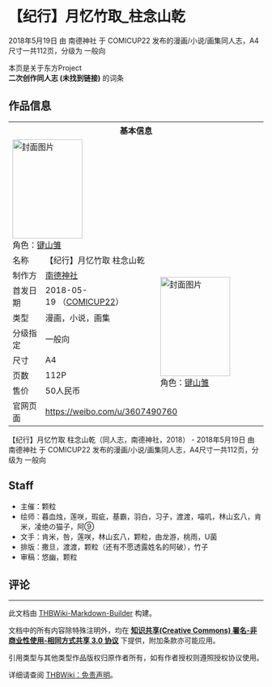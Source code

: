# 【纪行】月忆竹取_柱念山乾

<!-- source html: G:\repos\THBWiki-Markdown-Builder\THBWikiMarkdown\Temp\main\d\d1\ns0%3A%E3%80%90%E7%BA%AA%E8%A1%8C%E3%80%91%E6%9C%88%E5%BF%86%E7%AB%B9%E5%8F%96_%E6%9F%B1%E5%BF%B5%E5%B1%B1%E4%B9%BE.html -->

2018年5月19日 由 南德神社 于 COMICUP22 发布的漫画/小说/画集同人志，A4尺寸一共112页，分级为 一般向

本页是关于东方Project  
 **二次创作同人志 (未找到链接)** 的词条
## 作品信息

<table><tbody><tr><th colspan="3">基本信息</th></tr><tr><td class="cover-artwork-mobile" colspan="2"><a href="./文件-【纪行】月忆竹取_柱念山乾封面.jpg.md" class="image" title="封面图片"><img alt="封面图片" src="https://upload.thwiki.cc/thumb/a/af/%E3%80%90%E7%BA%AA%E8%A1%8C%E3%80%91%E6%9C%88%E5%BF%86%E7%AB%B9%E5%8F%96_%E6%9F%B1%E5%BF%B5%E5%B1%B1%E4%B9%BE%E5%B0%81%E9%9D%A2.jpg/138px-%E3%80%90%E7%BA%AA%E8%A1%8C%E3%80%91%E6%9C%88%E5%BF%86%E7%AB%B9%E5%8F%96_%E6%9F%B1%E5%BF%B5%E5%B1%B1%E4%B9%BE%E5%B0%81%E9%9D%A2.jpg" decoding="async" loading="lazy" width="138" height="196" srcset="https://upload.thwiki.cc/thumb/a/af/%E3%80%90%E7%BA%AA%E8%A1%8C%E3%80%91%E6%9C%88%E5%BF%86%E7%AB%B9%E5%8F%96_%E6%9F%B1%E5%BF%B5%E5%B1%B1%E4%B9%BE%E5%B0%81%E9%9D%A2.jpg/207px-%E3%80%90%E7%BA%AA%E8%A1%8C%E3%80%91%E6%9C%88%E5%BF%86%E7%AB%B9%E5%8F%96_%E6%9F%B1%E5%BF%B5%E5%B1%B1%E4%B9%BE%E5%B0%81%E9%9D%A2.jpg 1.5x, https://upload.thwiki.cc/thumb/a/af/%E3%80%90%E7%BA%AA%E8%A1%8C%E3%80%91%E6%9C%88%E5%BF%86%E7%AB%B9%E5%8F%96_%E6%9F%B1%E5%BF%B5%E5%B1%B1%E4%B9%BE%E5%B0%81%E9%9D%A2.jpg/277px-%E3%80%90%E7%BA%AA%E8%A1%8C%E3%80%91%E6%9C%88%E5%BF%86%E7%AB%B9%E5%8F%96_%E6%9F%B1%E5%BF%B5%E5%B1%B1%E4%B9%BE%E5%B0%81%E9%9D%A2.jpg 2x" data-file-width="2126" data-file-height="3012"></a><div class="cover-char">角色：<a href="./键山雏.md" title="键山雏">键山雏</a></div></td>
</tr><tr><td class="label">名称</td><td colspan="2"> 【纪行】月忆竹取 柱念山乾 </td></tr><tr><td class="label">制作方</td><td><a href="./南德神社.md" title="南德神社">南德神社</a></td><td class="cover-artwork" rowspan="7" style="min-width:196px;"><a href="./文件-【纪行】月忆竹取_柱念山乾封面.jpg.md" class="image" title="封面图片"><img alt="封面图片" src="https://upload.thwiki.cc/thumb/a/af/%E3%80%90%E7%BA%AA%E8%A1%8C%E3%80%91%E6%9C%88%E5%BF%86%E7%AB%B9%E5%8F%96_%E6%9F%B1%E5%BF%B5%E5%B1%B1%E4%B9%BE%E5%B0%81%E9%9D%A2.jpg/138px-%E3%80%90%E7%BA%AA%E8%A1%8C%E3%80%91%E6%9C%88%E5%BF%86%E7%AB%B9%E5%8F%96_%E6%9F%B1%E5%BF%B5%E5%B1%B1%E4%B9%BE%E5%B0%81%E9%9D%A2.jpg" decoding="async" loading="lazy" width="138" height="196" srcset="https://upload.thwiki.cc/thumb/a/af/%E3%80%90%E7%BA%AA%E8%A1%8C%E3%80%91%E6%9C%88%E5%BF%86%E7%AB%B9%E5%8F%96_%E6%9F%B1%E5%BF%B5%E5%B1%B1%E4%B9%BE%E5%B0%81%E9%9D%A2.jpg/207px-%E3%80%90%E7%BA%AA%E8%A1%8C%E3%80%91%E6%9C%88%E5%BF%86%E7%AB%B9%E5%8F%96_%E6%9F%B1%E5%BF%B5%E5%B1%B1%E4%B9%BE%E5%B0%81%E9%9D%A2.jpg 1.5x, https://upload.thwiki.cc/thumb/a/af/%E3%80%90%E7%BA%AA%E8%A1%8C%E3%80%91%E6%9C%88%E5%BF%86%E7%AB%B9%E5%8F%96_%E6%9F%B1%E5%BF%B5%E5%B1%B1%E4%B9%BE%E5%B0%81%E9%9D%A2.jpg/277px-%E3%80%90%E7%BA%AA%E8%A1%8C%E3%80%91%E6%9C%88%E5%BF%86%E7%AB%B9%E5%8F%96_%E6%9F%B1%E5%BF%B5%E5%B1%B1%E4%B9%BE%E5%B0%81%E9%9D%A2.jpg 2x" data-file-width="2126" data-file-height="3012"></a><div class="cover-char">角色：<a href="./键山雏.md" title="键山雏">键山雏</a></div></td>
</tr><tr><td class="label">首发日期</td><td>2018-05-19&#160;（<a href="/展会作品列表?e=COMICUP%2322">COMICUP22</a>）</td></tr><tr><td class="label">类型</td><td>漫画，小说，画集</td></tr><tr><td class="label">分级指定</td><td>一般向</td></tr><tr><td class="label">尺寸</td><td>A4</td></tr><tr><td class="label">页数</td><td>112P</td></tr><tr><td class="label">售价</td><td>50人民币</td></tr>
<tr><td class="label">官网页面</td><td colspan="2"><a rel="nofollow" class="external free" href="https://weibo.com/u/3607490760">https://weibo.com/u/3607490760</a></td></tr></tbody></table>

【纪行】月忆竹取 柱念山乾（同人志，南德神社，2018） - 2018年5月19日 由 南德神社 于 COMICUP22 发布的漫画/小说/画集同人志，A4尺寸一共112页，分级为 一般向
## Staff
- 主催：颗粒
- 绘师：暮血烛，莲咲，瑕疵，基霸，羽白，习子，渡渡，喵叽，林山玄八，肯米，凌绝の猫子，阿⑨
- 文手：肯米，咎，莲咲，林山玄八，颗粒，由龙游，桃雨，U菌
- 排版：撒旦，渡渡，颗粒（还有不愿透露姓名的阿破），竹子
- 审稿：悠幽，颗粒

## 评论




---

此文档由 [THBWiki-Markdown-Builder](https://github.com/Delsin-Yu/THBWiki-Markdown-Builder) 构建。

文档中的所有内容除特殊注明外，均在 [**知识共享(Creative Commons) 署名-非商业性使用-相同方式共享 3.0 协议**](https://creativecommons.org/licenses/by-sa/3.0/deed.zh-hans) 下提供，附加条款亦可能应用。

引用类型与其他类型作品版权归原作者所有，如有作者授权则遵照授权协议使用。

详细请查阅 [THBWiki：免责声明](https://thbwiki.cc/THBWiki:%E5%85%8D%E8%B4%A3%E5%A3%B0%E6%98%8E)。

